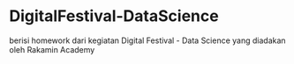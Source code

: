 # DigitalFestival-DataScience
berisi homework dari kegiatan Digital Festival - Data Science yang diadakan oleh Rakamin Academy

